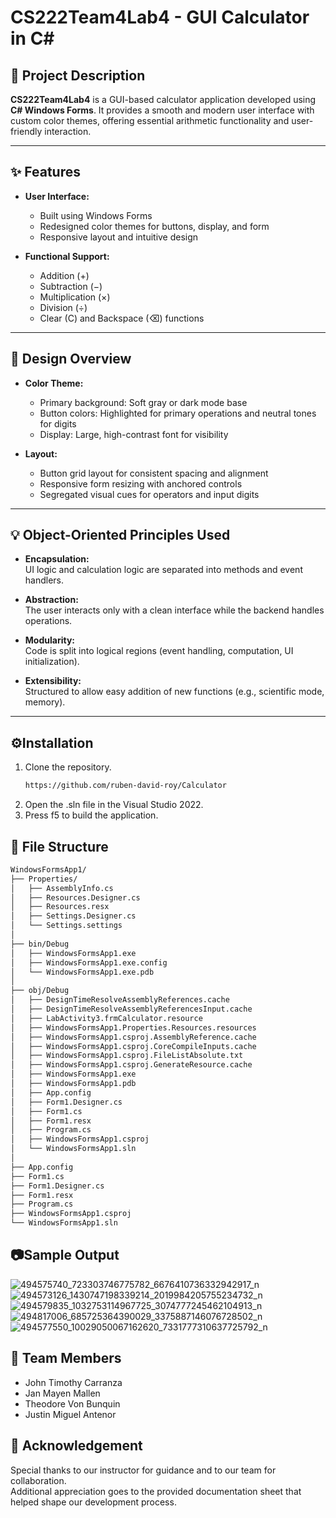 # CS222Team4Lab4 - GUI Calculator in C#

## 📘 Project Description
**CS222Team4Lab4** is a GUI-based calculator application developed using **C# Windows Forms**. It provides a smooth and modern user interface with custom color themes, offering essential arithmetic functionality and user-friendly interaction.

---

## ✨ Features

- **User Interface:**
  - Built using Windows Forms
  - Redesigned color themes for buttons, display, and form
  - Responsive layout and intuitive design

- **Functional Support:**
  - Addition (+)
  - Subtraction (−)
  - Multiplication (×)
  - Division (÷)
  - Clear (C) and Backspace (⌫) functions

---

## 🎨 Design Overview

- **Color Theme:**
  - Primary background: Soft gray or dark mode base
  - Button colors: Highlighted for primary operations and neutral tones for digits
  - Display: Large, high-contrast font for visibility

- **Layout:**
  - Button grid layout for consistent spacing and alignment
  - Responsive form resizing with anchored controls
  - Segregated visual cues for operators and input digits

---

## 💡 Object-Oriented Principles Used

- **Encapsulation:**  
  UI logic and calculation logic are separated into methods and event handlers.

- **Abstraction:**  
  The user interacts only with a clean interface while the backend handles operations.

- **Modularity:**  
  Code is split into logical regions (event handling, computation, UI initialization).

- **Extensibility:**  
  Structured to allow easy addition of new functions (e.g., scientific mode, memory).

---
## ⚙️Installation 
 1. Clone the repository.
    ```bash
    https://github.com/ruben-david-roy/Calculator
    ```
 2. Open the .sln file in the Visual Studio 2022.
 3. Press f5 to build the application.


## 📁 File Structure
```bash
WindowsFormsApp1/
├── Properties/
│   ├── AssemblyInfo.cs
│   ├── Resources.Designer.cs
│   ├── Resources.resx
│   ├── Settings.Designer.cs
│   └── Settings.settings
│
├── bin/Debug
│   ├── WindowsFormsApp1.exe
│   ├── WindowsFormsApp1.exe.config
│   └── WindowsFormsApp1.exe.pdb
│
├── obj/Debug
│   ├── DesignTimeResolveAssemblyReferences.cache
│   ├── DesignTimeResolveAssemblyReferencesInput.cache
│   ├── LabActivity3.frmCalculator.resource
│   ├── WindowsFormsApp1.Properties.Resources.resources
│   ├── WindowsFormsApp1.csproj.AssemblyReference.cache
│   ├── WindowsFormsApp1.csproj.CoreCompileInputs.cache
│   ├── WindowsFormsApp1.csproj.FileListAbsolute.txt
│   ├── WindowsFormsApp1.csproj.GenerateResource.cache
│   ├── WindowsFormsApp1.exe
│   ├── WindowsFormsApp1.pdb
│   ├── App.config
│   ├── Form1.Designer.cs
│   ├── Form1.cs
│   ├── Form1.resx
│   ├── Program.cs
│   ├── WindowsFormsApp1.csproj
│   └── WindowsFormsApp1.sln
│
├── App.config
├── Form1.cs
├── Form1.Designer.cs
├── Form1.resx
├── Program.cs
├── WindowsFormsApp1.csproj
└── WindowsFormsApp1.sln
```
## 📷Sample Output
![494575740_723303746775782_6676410736332942917_n](https://github.com/user-attachments/assets/8b635cb3-49f0-4d4a-be47-0fc5c03b984a)
![494573126_1430747198339214_2019984205755234732_n](https://github.com/user-attachments/assets/87d847b7-d24f-4611-9d60-764dfa0dd47b)
![494579835_1032753114967725_3074777245462104913_n](https://github.com/user-attachments/assets/30e5f05f-ed0a-4809-92f5-65b92802c8df)
![494817006_685725364390029_3375887146076728502_n](https://github.com/user-attachments/assets/6e88ac09-12f6-4f37-8aa2-ae13b8fefb83)
![494577550_10029050067162620_7331777310637725792_n](https://github.com/user-attachments/assets/8399816e-3a5f-4b87-9ee3-a202166aff6d)

## 👥 Team Members

- John Timothy Carranza  
- Jan Mayen Mallen  
- Theodore Von Bunquin  
- Justin Miguel Antenor  



## 🙏 Acknowledgement

Special thanks to our instructor for guidance and to our team for collaboration.  
Additional appreciation goes to the provided documentation sheet that helped shape our development process.
